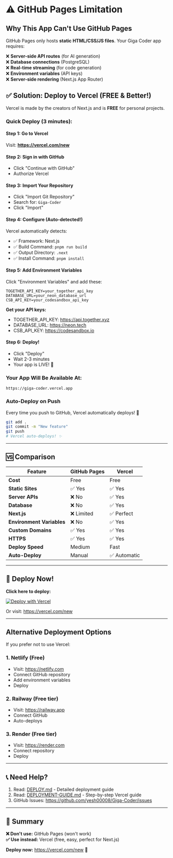 # ⚠️ GitHub Pages Limitation

## Why This App Can't Use GitHub Pages

GitHub Pages only hosts **static HTML/CSS/JS files**. Your Giga Coder app requires:

❌ **Server-side API routes** (for AI generation)  
❌ **Database connections** (PostgreSQL)  
❌ **Real-time streaming** (for code generation)  
❌ **Environment variables** (API keys)  
❌ **Server-side rendering** (Next.js App Router)

## ✅ Solution: Deploy to Vercel (FREE & Better!)

Vercel is made by the creators of Next.js and is **FREE** for personal projects.

### Quick Deploy (3 minutes):

#### Step 1: Go to Vercel
Visit: **https://vercel.com/new**

#### Step 2: Sign in with GitHub
- Click "Continue with GitHub"
- Authorize Vercel

#### Step 3: Import Your Repository
- Click "Import Git Repository"
- Search for: `Giga-Coder`
- Click "Import"

#### Step 4: Configure (Auto-detected!)
Vercel automatically detects:
- ✅ Framework: Next.js
- ✅ Build Command: `pnpm run build`
- ✅ Output Directory: `.next`
- ✅ Install Command: `pnpm install`

#### Step 5: Add Environment Variables
Click "Environment Variables" and add these:

```env
TOGETHER_API_KEY=your_together_api_key
DATABASE_URL=your_neon_database_url
CSB_API_KEY=your_codesandbox_api_key
```

**Get your API keys:**
- TOGETHER_API_KEY: https://api.together.xyz
- DATABASE_URL: https://neon.tech
- CSB_API_KEY: https://codesandbox.io

#### Step 6: Deploy!
- Click "Deploy"
- Wait 2-3 minutes
- Your app is LIVE! 🎉

### Your App Will Be Available At:
```
https://giga-coder.vercel.app
```

### Auto-Deploy on Push
Every time you push to GitHub, Vercel automatically deploys! 🚀

```bash
git add .
git commit -m "New feature"
git push
# Vercel auto-deploys! ✨
```

---

## 🆚 Comparison

| Feature | GitHub Pages | Vercel |
|---------|-------------|---------|
| **Cost** | Free | Free |
| **Static Sites** | ✅ Yes | ✅ Yes |
| **Server APIs** | ❌ No | ✅ Yes |
| **Database** | ❌ No | ✅ Yes |
| **Next.js** | ❌ Limited | ✅ Perfect |
| **Environment Variables** | ❌ No | ✅ Yes |
| **Custom Domains** | ✅ Yes | ✅ Yes |
| **HTTPS** | ✅ Yes | ✅ Yes |
| **Deploy Speed** | Medium | Fast |
| **Auto-Deploy** | Manual | ✅ Automatic |

---

## 🚀 Deploy Now!

**Click here to deploy:**

[![Deploy with Vercel](https://vercel.com/button)](https://vercel.com/new/clone?repository-url=https://github.com/yesh00008/Giga-Coder)

Or visit: https://vercel.com/new

---

## Alternative Deployment Options

If you prefer not to use Vercel:

### 1. **Netlify** (Free)
- Visit: https://netlify.com
- Connect GitHub repository
- Add environment variables
- Deploy

### 2. **Railway** (Free tier)
- Visit: https://railway.app
- Connect GitHub
- Auto-deploys

### 3. **Render** (Free tier)
- Visit: https://render.com
- Connect repository
- Deploy

---

## 📞 Need Help?

1. Read: [DEPLOY.md](./DEPLOY.md) - Detailed deployment guide
2. Read: [DEPLOYMENT-GUIDE.md](./DEPLOYMENT-GUIDE.md) - Step-by-step Vercel guide
3. GitHub Issues: https://github.com/yesh00008/Giga-Coder/issues

---

## 🎯 Summary

**❌ Don't use:** GitHub Pages (won't work)  
**✅ Use instead:** Vercel (free, easy, perfect for Next.js)

**Deploy now:** https://vercel.com/new 🚀
